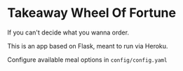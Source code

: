 # Takeaway Wheel Of Fortune
If you can't decide what you wanna order.

This is an app based on Flask, meant to run via Heroku.

Configure available meal options in `config/config.yaml`
